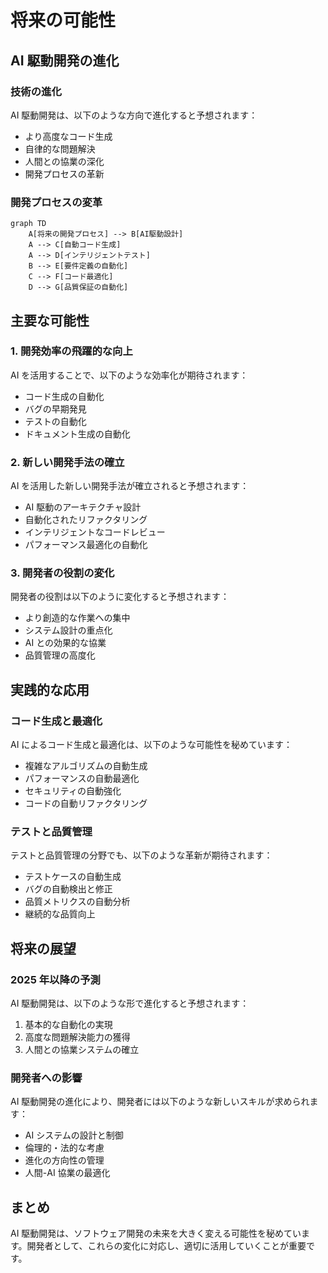 # 将来の可能性

## AI 駆動開発の進化

### 技術の進化

AI 駆動開発は、以下のような方向で進化すると予想されます：

- より高度なコード生成
- 自律的な問題解決
- 人間との協業の深化
- 開発プロセスの革新

### 開発プロセスの変革

```mermaid
graph TD
    A[将来の開発プロセス] --> B[AI駆動設計]
    A --> C[自動コード生成]
    A --> D[インテリジェントテスト]
    B --> E[要件定義の自動化]
    C --> F[コード最適化]
    D --> G[品質保証の自動化]
```

## 主要な可能性

### 1. 開発効率の飛躍的な向上

AI を活用することで、以下のような効率化が期待されます：

- コード生成の自動化
- バグの早期発見
- テストの自動化
- ドキュメント生成の自動化

### 2. 新しい開発手法の確立

AI を活用した新しい開発手法が確立されると予想されます：

- AI 駆動のアーキテクチャ設計
- 自動化されたリファクタリング
- インテリジェントなコードレビュー
- パフォーマンス最適化の自動化

### 3. 開発者の役割の変化

開発者の役割は以下のように変化すると予想されます：

- より創造的な作業への集中
- システム設計の重点化
- AI との効果的な協業
- 品質管理の高度化

## 実践的な応用

### コード生成と最適化

AI によるコード生成と最適化は、以下のような可能性を秘めています：

- 複雑なアルゴリズムの自動生成
- パフォーマンスの自動最適化
- セキュリティの自動強化
- コードの自動リファクタリング

### テストと品質管理

テストと品質管理の分野でも、以下のような革新が期待されます：

- テストケースの自動生成
- バグの自動検出と修正
- 品質メトリクスの自動分析
- 継続的な品質向上

## 将来の展望

### 2025 年以降の予測

AI 駆動開発は、以下のような形で進化すると予想されます：

1. 基本的な自動化の実現
2. 高度な問題解決能力の獲得
3. 人間との協業システムの確立

### 開発者への影響

AI 駆動開発の進化により、開発者には以下のような新しいスキルが求められます：

- AI システムの設計と制御
- 倫理的・法的な考慮
- 進化の方向性の管理
- 人間-AI 協業の最適化

## まとめ

AI 駆動開発は、ソフトウェア開発の未来を大きく変える可能性を秘めています。開発者として、これらの変化に対応し、適切に活用していくことが重要です。
